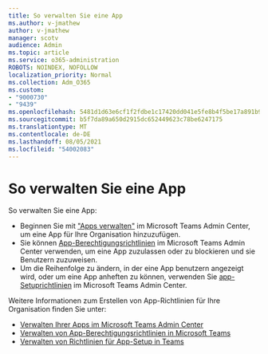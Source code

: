 ```yaml
---
title: So verwalten Sie eine App
ms.author: v-jmathew
author: v-jmathew
manager: scotv
audience: Admin
ms.topic: article
ms.service: o365-administration
ROBOTS: NOINDEX, NOFOLLOW
localization_priority: Normal
ms.collection: Adm_O365
ms.custom:
- "9000730"
- "9439"
ms.openlocfilehash: 5481d1d63e6cf1f2fdbe1c17420dd041e5fe8b4f5be17a891b9e0bf871d27baf
ms.sourcegitcommit: b5f7da89a650d2915dc652449623c78be6247175
ms.translationtype: MT
ms.contentlocale: de-DE
ms.lasthandoff: 08/05/2021
ms.locfileid: "54002083"
---
```

# <a name="how-to-manage-an-app"></a>So verwalten Sie eine App

So verwalten Sie eine App:

- Beginnen Sie mit ["Apps verwalten"](https://admin.teams.microsoft.com/policies/manage-apps) im Microsoft Teams Admin Center, um eine App für Ihre Organisation hinzuzufügen.
- Sie können [App-Berechtigungsrichtlinien](https://admin.teams.microsoft.com/policies/app-permission) im Microsoft Teams Admin Center verwenden, um eine App zuzulassen oder zu blockieren und sie Benutzern zuzuweisen.
- Um die Reihenfolge zu ändern, in der eine App benutzern angezeigt wird, oder um eine App anheften zu können, verwenden Sie [app-Setuprichtlinien](https://admin.teams.microsoft.com/policies/app-setup) im Microsoft Teams Admin Center.

Weitere Informationen zum Erstellen von App-Richtlinien für Ihre Organisation finden Sie unter:

- [Verwalten Ihrer Apps im Microsoft Teams Admin Center](https://docs.microsoft.com/MicrosoftTeams/manage-apps)
- [Verwalten von App-Berechtigungsrichtlinien in Microsoft Teams](https://docs.microsoft.com/microsoftteams/teams-app-permission-policies)
- [Verwalten von Richtlinien für App-Setup in Teams](https://docs.microsoft.com/microsoftteams/teams-app-setup-policies)
